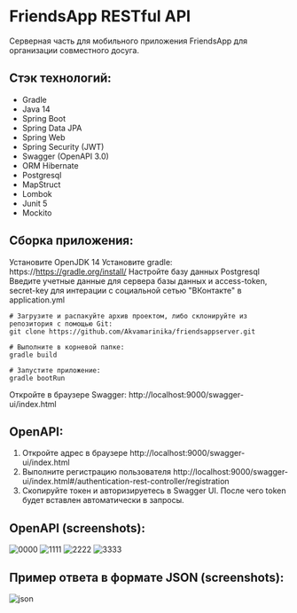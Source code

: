 # FriendsApp RESTful API
Серверная часть для мобильного приложения FriendsApp для организации совместного досуга.
## Стэк технологий:
- Gradle
- Java 14
- Spring Boot
- Spring Data JPA
- Spring Web
- Spring Security (JWT)
- Swagger (OpenAPI 3.0)
- ORM Hibernate
- Postgresql
- MapStruct
- Lombok
- Junit 5
- Mockito

## Сборка приложения:
Установите OpenJDK 14
Установите gradle: https://https://gradle.org/install/
Настройте базу данных Postgresql
Введите учетные данные для сервера базы данных и access-token, secret-key для интерации с социальной сетью "ВКонтакте" в application.yml
```shell
# Загрузите и распакуйте архив проектом, либо склонируйте из репозитория с помощью Git: 
git clone https://github.com/Akvamarinika/friendsappserver.git

# Выполните в корневой папке: 
gradle build

# Запустите приложение: 
gradle bootRun
```
Откройте в браузере Swagger: http://localhost:9000/swagger-ui/index.html

## OpenAPI:
1. Откройте адрес в браузере http://localhost:9000/swagger-ui/index.html
2. Выполните регистрацию пользователя http://localhost:9000/swagger-ui/index.html#/authentication-rest-controller/registration
3. Скопируйте токен и авторизируетесь в Swagger UI. После чего token будет вставлен автоматически в запросы.

## OpenAPI (screenshots):
<img src="https://i.ibb.co/cFDwgfq/0000.png" alt="0000" border="0">
<img src="https://i.ibb.co/Xt7qfzm/1111.png" alt="1111" border="0">
<img src="https://i.ibb.co/nM7MxjR/2222.png" alt="2222" border="0">
<img src="https://i.ibb.co/f2dNPn7/3333.png" alt="3333" border="0">

## Пример ответа в формате JSON (screenshots):
<img src="https://i.ibb.co/qCNvZDr/json.png" alt="json" border="0">
